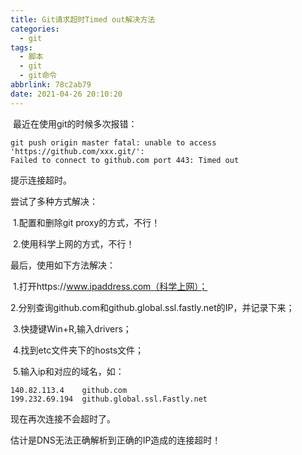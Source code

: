 ```yaml
---
title: Git请求超时Timed out解决方法
categories:
  - git
tags:
  - 脚本
  - git
  - git命令
abbrlink: 78c2ab79
date: 2021-04-26 20:10:20
---
```


​		最近在使用git的时候多次报错：

```git
git push origin master fatal: unable to access 'https://github.com/xxx.git/':
Failed to connect to github.com port 443: Timed out
```

提示连接超时。

<!-- more -->

尝试了多种方式解决：

​		1.配置和删除git proxy的方式，不行！

​		2.使用科学上网的方式，不行！

最后，使用如下方法解决：

​		1.打开https://www.ipaddress.com（科学上网）；

​		2.分别查询github.com和github.global.ssl.fastly.net的IP，并记录下来；

​		3.快捷键Win+R,输入drivers；

​		4.找到etc文件夹下的hosts文件；

​		5.输入ip和对应的域名，如：

```git
140.82.113.4	github.com
199.232.69.194	github.global.ssl.Fastly.net
```

现在再次连接不会超时了。



估计是DNS无法正确解析到正确的IP造成的连接超时！